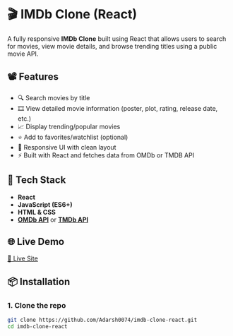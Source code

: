 # 🎬 IMDb Clone (React)

A fully responsive **IMDb Clone** built using React that allows users to search for movies, view movie details, and browse trending titles using a public movie API.

## 📽️ Features

- 🔍 Search movies by title
- 🎞️ View detailed movie information (poster, plot, rating, release date, etc.)
- 📈 Display trending/popular movies
- ⭐ Add to favorites/watchlist (optional)
- 🎨 Responsive UI with clean layout
- ⚡ Built with React and fetches data from OMDb or TMDB API

## 🔧 Tech Stack

- **React**
- **JavaScript (ES6+)**
- **HTML & CSS** 
- **[OMDb API](http://www.omdbapi.com/)** or **[TMDb API](https://www.themoviedb.org/documentation/api)**

## 🌐 Live Demo

[🔗 Live Site](https://i-mdb.vercel.app/)

## 📦 Installation

### 1. Clone the repo
```bash
git clone https://github.com/Adarsh0074/imdb-clone-react.git
cd imdb-clone-react
